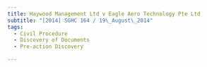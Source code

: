 ```yaml
---
title: Haywood Management Ltd v Eagle Aero Technology Pte Ltd 
subtitle: "[2014] SGHC 164 / 19\_August\_2014"
tags:
  - Civil Procedure
  - Discovery of Documents
  - Pre-action Discovery

---
```


